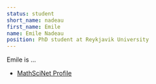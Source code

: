 ```yaml
---
status: student
short_name: nadeau
first_name: Emile
name: Emile Nadeau
position: PhD student at Reykjavik University
---
```

Emile is ...

- [MathSciNet Profile](https://mathscinet.ams.org/mathscinet/MRAuthorID/1268060)
